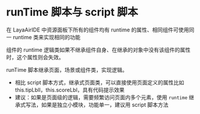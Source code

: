 # runTime 脚本与 script 脚本

在 LayaAirIDE 中资源面板下所有的组件均有 runtime 的属性、相同组件可使用同一 runtime 类来实现相同的功能

组件的 runtime 逻辑类如果不继承组件自身、在继承的对象中没有该组件的属性时，这个属性则会失效。

runTime 脚本继承页面，场景或组件类，实现逻辑。

- 相比 script 脚本方式，继承式页面类，可以直接使用页面定义的属性比如 this.tipLbll，this.scoreLbl，具有代码提示效果
- 建议：如果是页面级的逻辑，需要频繁访问页面内多个元素，使用 `runtime` 继承式写法，如果是独立小模块，功能单一，建议用 script 脚本方法

